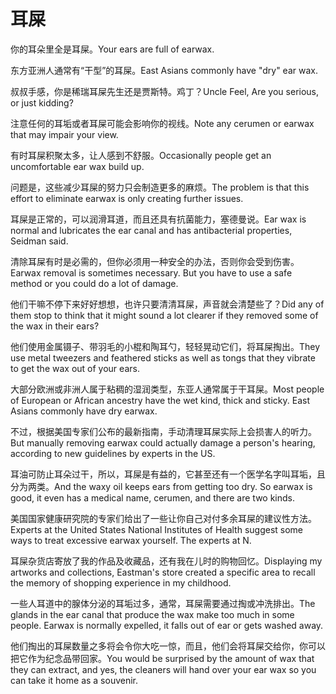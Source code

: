 # 耳屎

<p><span class="chinese">你的耳朵里全是耳屎。</span><span class="english">Your ears are full of earwax.</span></p>

<p><span class="chinese">东方亚洲人通常有“干型”的耳屎。</span><span class="english">East Asians commonly have "dry" ear wax.</span></p>

<p><span class="chinese">叔叔手感，你是稀瑞耳屎先生还是贾斯特。鸡丁？</span><span class="english">Uncle Feel, Are you serious, or just kidding?</span></p>

<p><span class="chinese">注意任何的耳垢或者耳屎可能会影响你的视线。</span><span class="english">Note any cerumen or earwax that may impair your view.</span></p>

<p><span class="chinese">有时耳屎积聚太多，让人感到不舒服。</span><span class="english">Occasionally people get an uncomfortable ear wax build up.</span></p>

<p><span class="chinese">问题是，这些减少耳屎的努力只会制造更多的麻烦。</span><span class="english">The problem is that this effort to eliminate earwax is only creating further issues.</span></p>

<p><span class="chinese">耳屎是正常的，可以润滑耳道，而且还具有抗菌能力，塞德曼说。</span><span class="english">Ear wax is normal and lubricates the ear canal and has antibacterial properties, Seidman said.</span></p>

<p><span class="chinese">清除耳屎有时是必需的，但你必须用一种安全的办法，否则你会受到伤害。</span><span class="english">Earwax removal is sometimes necessary. But you have to use a safe method or you could do a lot of damage.</span></p>

<p><span class="chinese">他们干嘛不停下来好好想想，也许只要清清耳屎，声音就会清楚些了？</span><span class="english">Did any of them stop to think that it might sound a lot clearer if they removed some of the wax in their ears?</span></p>

<p><span class="chinese">他们使用金属镊子、带羽毛的小棍和陶耳勺，轻轻晃动它们，将耳屎掏出。</span><span class="english">They use metal tweezers and feathered sticks as well as tongs that they vibrate to get the wax out of your ears.</span></p>

<p><span class="chinese">大部分欧洲或非洲人属于粘稠的湿润类型，东亚人通常属于干耳屎。</span><span class="english">Most people of European or African ancestry have the wet kind, thick and sticky. East Asians commonly have dry earwax.</span></p>

<p><span class="chinese">不过，根据美国专家们公布的最新指南，手动清理耳屎实际上会损害人的听力。</span><span class="english">But manually removing earwax could actually damage a person's hearing, according to new guidelines by experts in the US.</span></p>

<p><span class="chinese">耳油可防止耳朵过干，所以，耳屎是有益的，它甚至还有一个医学名字叫耳垢，且分为两类。</span><span class="english">And the waxy oil keeps ears from getting too dry. So earwax is good, it even has a medical name, cerumen, and there are two kinds.</span></p>

<p><span class="chinese">美国国家健康研究院的专家们给出了一些让你自己对付多余耳屎的建议性方法。</span><span class="english">Experts at the United States National Institutes of Health suggest some ways to treat excessive earwax yourself. The experts at N.</span></p>

<p><span class="chinese">耳屎杂货店寄放了我的作品及收藏品，还有我在儿时的购物回忆。</span><span class="english">Displaying my artworks and collections, Eastman's store created a specific area to recall the memory of shopping experience in my childhood.</span></p>

<p><span class="chinese">一些人耳道中的腺体分泌的耳垢过多，通常，耳屎需要通过掏或冲洗排出。</span><span class="english">The glands in the ear canal that produce the wax make too much in some people. Earwax is normally expelled, it falls out of ear or gets washed away.</span></p>

<p><span class="chinese">他们掏出的耳屎数量之多将会令你大吃一惊，而且，他们会将耳屎交给你，你可以把它作为纪念品带回家。</span><span class="english">You would be surprised by the amount of wax that they can extract, and yes, the cleaners will hand over your ear wax so you can take it home as a souvenir.</span></p>

